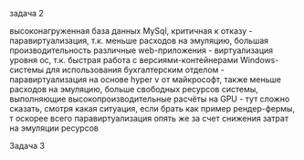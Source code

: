 задача 2 


высоконагруженная база данных MySql, критичная к отказу - паравиртуализация, т.к. меньше расходов на эмуляцию, большая производительность
различные web-приложения - виртуализация уровня ос, т.к. быстрая работа с версиями-контейнерами
Windows-системы для использования бухгалтерским отделом - паравиртуализация на основе hyper v от майкрософт, также меньше расходов на эмуляцию, больше свободных ресурсов
системы, выполняющие высокопроизводительные расчёты на GPU - тут сложно сказать, смотря какая ситуация, если брать как пример рендер-фермы, т оскорее всего паравиртуализация опять же за счет снижения затрат на эмуляции ресурсов


Задача 3


